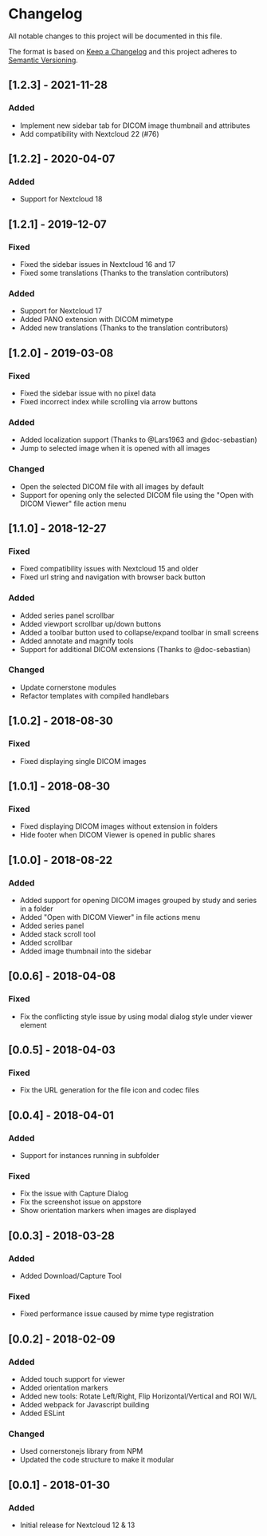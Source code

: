 # Changelog
All notable changes to this project will be documented in this file.

The format is based on [Keep a Changelog](http://keepachangelog.com/en/1.0.0/)
and this project adheres to [Semantic Versioning](http://semver.org/spec/v2.0.0.html).

## [1.2.3] - 2021-11-28

### Added
- Implement new sidebar tab for DICOM image thumbnail and attributes
- Add compatibility with Nextcloud 22 (#76)

## [1.2.2] - 2020-04-07

### Added
- Support for Nextcloud 18

## [1.2.1] - 2019-12-07

### Fixed
- Fixed the sidebar issues in Nextcloud 16 and 17
- Fixed some translations (Thanks to the translation contributors)

### Added
- Support for Nextcloud 17
- Added PANO extension with DICOM mimetype
- Added new translations (Thanks to the translation contributors)

## [1.2.0] - 2019-03-08

### Fixed
- Fixed the sidebar issue with no pixel data
- Fixed incorrect index while scrolling via arrow buttons

### Added
- Added localization support (Thanks to @Lars1963 and @doc-sebastian)
- Jump to selected image when it is opened with all images

### Changed
- Open the selected DICOM file with all images by default
- Support for opening only the selected DICOM file using the "Open with DICOM Viewer" file action menu


## [1.1.0] - 2018-12-27

### Fixed
- Fixed compatibility issues with Nextcloud 15 and older
- Fixed url string and navigation with browser back button

### Added
- Added series panel scrollbar
- Added viewport scrollbar up/down buttons
- Added a toolbar button used to collapse/expand toolbar in small screens
- Added annotate and magnify tools
- Support for additional DICOM extensions (Thanks to @doc-sebastian)

### Changed
- Update cornerstone modules
- Refactor templates with compiled handlebars


## [1.0.2] - 2018-08-30

### Fixed
- Fixed displaying single DICOM images


## [1.0.1] - 2018-08-30

### Fixed
- Fixed displaying DICOM images without extension in folders
- Hide footer when DICOM Viewer is opened in public shares


## [1.0.0] - 2018-08-22

### Added
- Added support for opening DICOM images grouped by study and series in a folder
- Added "Open with DICOM Viewer" in file actions menu
- Added series panel
- Added stack scroll tool
- Added scrollbar
- Added image thumbnail into the sidebar


## [0.0.6] - 2018-04-08

### Fixed
- Fix the conflicting style issue by using modal dialog style under viewer element


## [0.0.5] - 2018-04-03

### Fixed
- Fix the URL generation for the file icon and codec files


## [0.0.4] - 2018-04-01

### Added
- Support for instances running in subfolder

### Fixed
- Fix the issue with Capture Dialog
- Fix the screenshot issue on appstore
- Show orientation markers when images are displayed


## [0.0.3] - 2018-03-28
### Added
- Added Download/Capture Tool

### Fixed
- Fixed performance issue caused by mime type registration


## [0.0.2] - 2018-02-09

### Added
- Added touch support for viewer
- Added orientation markers
- Added new tools:  Rotate Left/Right, Flip Horizontal/Vertical and ROI W/L
- Added webpack for Javascript building
- Added ESLint

### Changed
- Used cornerstonejs library from NPM
- Updated the code structure to make it modular


## [0.0.1] - 2018-01-30
### Added
- Initial release for Nextcloud 12 & 13
